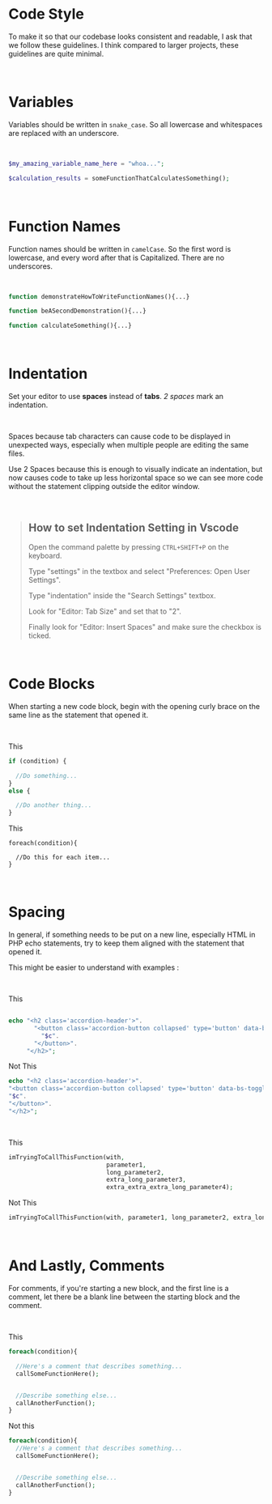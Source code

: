 # Code Style

To make it so that our codebase looks consistent and readable, I ask that we follow these guidelines. I think compared to larger projects, these guidelines are quite minimal.


&nbsp;
&nbsp;


# Variables

Variables should be written in `snake_case`. So all lowercase and whitespaces are replaced with an underscore.


&nbsp;



```php
$my_amazing_variable_name_here = "whoa...";

$calculation_results = someFunctionThatCalculatesSomething();

```

&nbsp;
&nbsp;


# Function Names

Function names should be written in `camelCase`. So the first word is lowercase, and every word after that is Capitalized. There are no underscores.


&nbsp;


```php
function demonstrateHowToWriteFunctionNames(){...}

function beASecondDemonstration(){...}

function calculateSomething(){...}

```


&nbsp;
&nbsp;


# Indentation

Set your editor to use **spaces** instead of **tabs**. *2 spaces* mark an indentation.


&nbsp;


Spaces because tab characters can cause code to be displayed in unexpected ways, especially when multiple people are editing the same files.


Use 2 Spaces because this is enough to visually indicate an indentation, but now causes code to take up less horizontal space so we can see more code without the statement clipping outside the editor window.


&nbsp;


>## How to set Indentation Setting in Vscode
>
>Open the command palette by pressing `CTRL+SHIFT+P` on the keyboard.
>
>
>Type "settings" in the textbox and select "Preferences: Open User Settings".
>
>
>Type "indentation" inside the "Search Settings" textbox.
>
>
>Look for "Editor: Tab Size" and set that to "2".
>
>
>Finally look for "Editor: Insert Spaces" and make sure the checkbox is ticked.


&nbsp;
&nbsp;


# Code Blocks

When starting a new code block, begin with the opening curly brace on the same line as the statement that opened it.


&nbsp;


This
```php
if (condition) {

  //Do something...
}
else {

  //Do another thing...
}

```


This
```
foreach(condition){

  //Do this for each item...
}

```


&nbsp;
&nbsp;


# Spacing

In general, if something needs to be put on a new line, especially HTML in PHP echo statements, try to
keep them aligned with the statement that opened it.

This might be easier to understand with examples :


&nbsp;


This
```php

echo "<h2 class='accordion-header'>".
       "<button class='accordion-button collapsed' type='button' data-bs-toggle='collapse' data-bs-target='#$c-accordion-body'>".
         "$c".
       "</button>".
     "</h2>";


```


Not This
```php
echo "<h2 class='accordion-header'>".
"<button class='accordion-button collapsed' type='button' data-bs-toggle='collapse' data-bs-target='#$c-accordion-body'>".
"$c".
"</button>".
"</h2>";

```


&nbsp;


This
```php
imTryingToCallThisFunction(with, 
                           parameter1, 
                           long_parameter2, 
                           extra_long_parameter3, 
                           extra_extra_extra_long_parameter4);

```

Not This
```php
imTryingToCallThisFunction(with, parameter1, long_parameter2, extra_long_parameter3, extra_extra_extra_long_parameter4);

```


&nbsp;
&nbsp;


# And Lastly, Comments

For comments, if you're starting a new block, and the first line is a comment, let there be a blank line between the starting block and the comment.

&nbsp;


This
```php
foreach(condition){

  //Here's a comment that describes something...
  callSomeFunctionHere();


  //Describe something else...
  callAnotherFunction();
}

```


Not this
```php
foreach(condition){
  //Here's a comment that describes something...
  callSomeFunctionHere();


  //Describe something else...
  callAnotherFunction();
}
```
